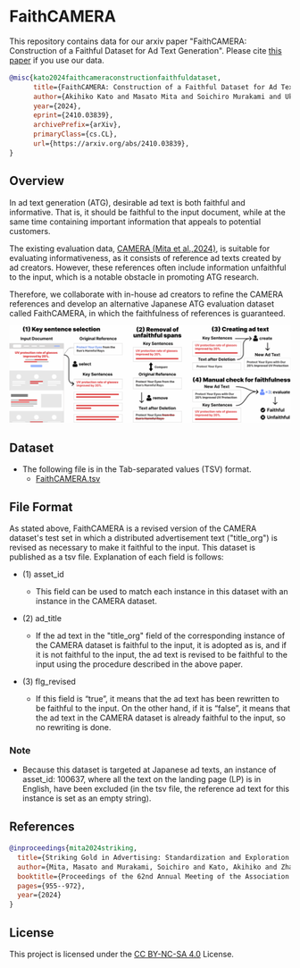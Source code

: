 # FaithCAMERA
This repository contains data for our arxiv paper "FaithCAMERA: Construction of a Faithful Dataset for Ad Text Generation".
Please cite [this paper](https://arxiv.org/abs/2410.03839) if you use our data.

```bibtex
@misc{kato2024faithcameraconstructionfaithfuldataset,
      title={FaithCAMERA: Construction of a Faithful Dataset for Ad Text Generation}, 
      author={Akihiko Kato and Masato Mita and Soichiro Murakami and Ukyo Honda and Sho Hoshino and Peinan Zhang},
      year={2024},
      eprint={2410.03839},
      archivePrefix={arXiv},
      primaryClass={cs.CL},
      url={https://arxiv.org/abs/2410.03839}, 
}
```

## Overview
In ad text generation (ATG), desirable ad text is both faithful and informative. That is, it should be faithful to the input document, while at the same time containing important information that appeals to potential customers.

The existing evaluation data, [CAMERA (Mita et al.,2024)](https://aclanthology.org/2024.acl-long.54/), is suitable for evaluating informativeness, as it consists of reference ad texts created by ad creators. However, these references often include information unfaithful to the input, which is a notable obstacle in promoting ATG research.

Therefore, we collaborate with in-house ad creators to refine the CAMERA references and develop an alternative Japanese ATG evaluation dataset called FaithCAMERA, in which the faithfulness of references is guaranteed.

<img src="./figures/Fig-2-eps-converted-to.png" alt="Cover Image" width="800">

## Dataset
- The following file is in the Tab-separated values (TSV) format.
    - [FaithCAMERA.tsv](./data/FaithCAMERA.tsv)

## File Format
As stated above, FaithCAMERA is a revised version of the CAMERA dataset's test set in which a distributed advertisement text ("title_org") is revised as necessary to make it faithful to the input. This dataset is published as a tsv file. Explanation of each field is follows:

- (1) asset_id
    - This field can be used to match each instance in this dataset with an instance in the CAMERA dataset.

- (2) ad_title
    - If the ad text in the "title_org" field of the corresponding instance of the CAMERA dataset is faithful to the input, it is adopted as is, and if it is not faithful to the input, the ad text is revised to be faithful to the input using the procedure described in the above paper.

- (3) flg_revised
    - If this field is “true”, it means that the ad text has been rewritten to be faithful to the input. On the other hand, if it is “false”, it means that the ad text in the CAMERA dataset is already faithful to the input, so no rewriting is done.

### Note
- Because this dataset is targeted at Japanese ad texts, an instance of asset_id: 100637, where all the text on the landing page (LP) is in English, have been excluded (in the tsv file, the reference ad text for this instance is set as an empty string).

## References
```bibtex
@inproceedings{mita2024striking,
  title={Striking Gold in Advertising: Standardization and Exploration of Ad Text Generation},
  author={Mita, Masato and Murakami, Soichiro and Kato, Akihiko and Zhang, Peinan},
  booktitle={Proceedings of the 62nd Annual Meeting of the Association for Computational Linguistics (Volume 1: Long Papers)},
  pages={955--972},
  year={2024}
}
```

## License
This project is licensed under the [CC BY-NC-SA 4.0](https://creativecommons.org/licenses/by-nc-sa/4.0/) License.
